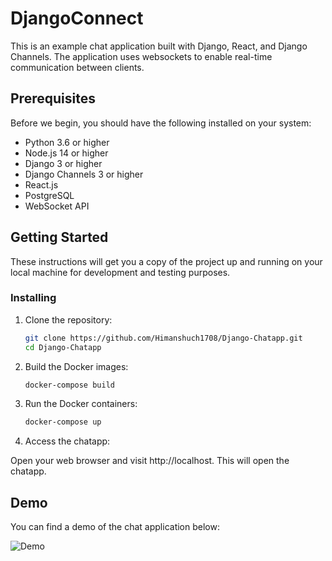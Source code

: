 # DjangoConnect

This is an example chat application built with Django, React, and Django Channels. The application uses websockets to enable real-time communication between clients.

## Prerequisites

Before we begin, you should have the following installed on your system:

- Python 3.6 or higher
- Node.js 14 or higher
- Django 3 or higher
- Django Channels 3 or higher
- React.js
- PostgreSQL
- WebSocket API

## Getting Started

These instructions will get you a copy of the project up and running on your local machine for development and testing purposes.

### Installing

1. Clone the repository:

   ```bash
   git clone https://github.com/Himanshuch1708/Django-Chatapp.git
   cd Django-Chatapp

2. Build the Docker images:

    ```bash
    docker-compose build

3. Run the Docker containers:

   ```bash
   docker-compose up

4. Access the chatapp:

Open your web browser and visit http://localhost. This will open the chatapp.

## Demo

You can find a demo of the chat application below:

![Demo](https://github.com/Himanshuch1708/Django-Chatapp/raw/main/demo.png)


